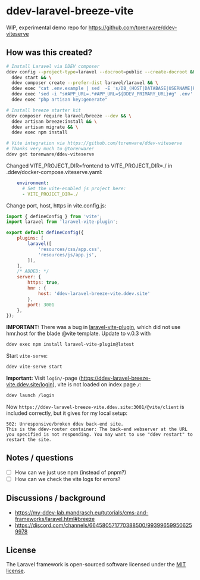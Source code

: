 # ddev-laravel-breeze-vite

WIP, experimental demo repo for https://github.com/torenware/ddev-viteserve

## How was this created?

```bash
# Install Laravel via DDEV composer
ddev config --project-type=laravel --docroot=public --create-docroot && \
  ddev start && \
  ddev composer create --prefer-dist laravel/laravel && \
  ddev exec "cat .env.example | sed  -E 's/DB_(HOST|DATABASE|USERNAME|PASSWORD)=(.*)/DB_\1=db/g' > .env" && \
  ddev exec 'sed -i "s#APP_URL=.*#APP_URL=${DDEV_PRIMARY_URL}#g" .env' && \
  ddev exec "php artisan key:generate"

# Install breeze starter kit
ddev composer require laravel/breeze --dev && \
  ddev artisan breeze:install && \
  ddev artisan migrate && \
  ddev exec npm install

# Vite integration via https://github.com/torenware/ddev-viteserve
# Thanks very much to @torenware!
ddev get torenware/ddev-viteserve
```

Changed VITE_PROJECT_DIR=frontend to VITE_PROJECT_DIR=./ in .ddev/docker-compose.viteserve.yaml:

```yaml
    environment:
      # Set the vite-enabled js project here:
      - VITE_PROJECT_DIR=./
```

Change port, host, https in vite.config.js:

```javascript
import { defineConfig } from 'vite';
import laravel from 'laravel-vite-plugin';

export default defineConfig({
    plugins: [
        laravel([
            'resources/css/app.css',
            'resources/js/app.js',
        ]),
    ],
    /* ADDED: */
    server: {
        https: true,
        hmr : {
            host: 'ddev-laravel-breeze-vite.ddev.site'
        },
        port: 3001
    },
});
```

**IMPORTANT:** There was a bug in [laravel-vite-plugin](https://www.npmjs.com/package/laravel-vite-plugin), which did not use hmr.host for the blade @vite template. Update to v.0.3 with

```bash
ddev exec npm install laravel-vite-plugin@latest
```

Start `vite-serve`:

```bash
ddev vite-serve start
```

**Important:** Visit `login/`-page (https://ddev-laravel-breeze-vite.ddev.site/login), vite is not loaded on index page `/`:

```bash
ddev launch /login
```

Now `https://ddev-laravel-breeze-vite.ddev.site:3001/@vite/client` is included correctly, but it gives for my local setup:

```
502: Unresponsive/broken ddev back-end site.
This is the ddev-router container: The back-end webserver at the URL you specified is not responding. You may want to use "ddev restart" to restart the site.
```

## Notes / questions

- [ ] How can we just use npm (instead of pnpm?)
- [ ] How can we check the vite logs for errors?

## Discussions / background

- https://my-ddev-lab.mandrasch.eu/tutorials/cms-and-frameworks/laravel.html#breeze 
- https://discord.com/channels/664580571770388500/993996599506259978 

## License

The Laravel framework is open-sourced software licensed under the [MIT license](https://opensource.org/licenses/MIT).
